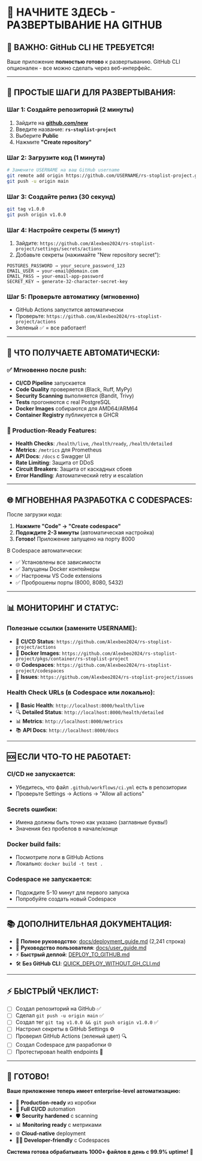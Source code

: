 # 🎯 **НАЧНИТЕ ЗДЕСЬ - РАЗВЕРТЫВАНИЕ НА GITHUB**

## 🚨 **ВАЖНО: GitHub CLI НЕ ТРЕБУЕТСЯ!**

Ваше приложение **полностью готово** к развертыванию. GitHub CLI опционален - все можно сделать через веб-интерфейс.

---

## 🚀 **ПРОСТЫЕ ШАГИ ДЛЯ РАЗВЕРТЫВАНИЯ:**

### **Шаг 1: Создайте репозиторий (2 минуты)**
1. Зайдите на **[github.com/new](https://github.com/new)**
2. Введите название: **`rs-stoplist-project`**
3. Выберите **Public**
4. Нажмите **"Create repository"**

### **Шаг 2: Загрузите код (1 минута)**
```bash
# Замените USERNAME на ваш GitHub username
git remote add origin https://github.com/USERNAME/rs-stoplist-project.git
git push -u origin main
```

### **Шаг 3: Создайте релиз (30 секунд)**
```bash
git tag v1.0.0
git push origin v1.0.0
```

### **Шаг 4: Настройте секреты (5 минут)**
1. Зайдите: `https://github.com/Alexbeo2024/rs-stoplist-project/settings/secrets/actions`
2. Добавьте секреты (нажимайте "New repository secret"):

```
POSTGRES_PASSWORD → your_secure_password_123
EMAIL_USER → your-email@domain.com
EMAIL_PASS → your-email-app-password
SECRET_KEY → generate-32-character-secret-key
```

### **Шаг 5: Проверьте автоматику (мгновенно)**
- GitHub Actions запустится автоматически
- Проверьте: `https://github.com/Alexbeo2024/rs-stoplist-project/actions`
- Зеленый ✅ = все работает!

---

## 🌟 **ЧТО ПОЛУЧАЕТЕ АВТОМАТИЧЕСКИ:**

### **✅ Мгновенно после push:**
- **CI/CD Pipeline** запускается
- **Code Quality** проверяется (Black, Ruff, MyPy)
- **Security Scanning** выполняется (Bandit, Trivy)
- **Tests** прогоняются с real PostgreSQL
- **Docker Images** собираются для AMD64/ARM64
- **Container Registry** публикуется в GHCR

### **🎯 Production-Ready Features:**
- **Health Checks**: `/health/live`, `/health/ready`, `/health/detailed`
- **Metrics**: `/metrics` для Prometheus
- **API Docs**: `/docs` с Swagger UI
- **Rate Limiting**: Защита от DDoS
- **Circuit Breakers**: Защита от каскадных сбоев
- **Error Handling**: Автоматический retry и escalation

---

## 🌐 **МГНОВЕННАЯ РАЗРАБОТКА С CODESPACES:**

После загрузки кода:

1. **Нажмите "Code" → "Create codespace"**
2. **Подождите 2-3 минуты** (автоматическая настройка)
3. **Готово!** Приложение запущено на порту 8000

В Codespace автоматически:
- ✅ Установлены все зависимости
- ✅ Запущены Docker контейнеры
- ✅ Настроены VS Code extensions
- ✅ Проброшены порты (8000, 8080, 5432)

---

## 📊 **МОНИТОРИНГ И СТАТУС:**

### **Полезные ссылки (замените USERNAME):**
- 🔄 **CI/CD Status**: `https://github.com/Alexbeo2024/rs-stoplist-project/actions`
- 🐳 **Docker Images**: `https://github.com/Alexbeo2024/rs-stoplist-project/pkgs/container/rs-stoplist-project`
- 🌐 **Codespaces**: `https://github.com/Alexbeo2024/rs-stoplist-project/codespaces`
- 📖 **Issues**: `https://github.com/Alexbeo2024/rs-stoplist-project/issues`

### **Health Check URLs (в Codespace или локально):**
- 💚 **Basic Health**: `http://localhost:8000/health/live`
- 🔍 **Detailed Status**: `http://localhost:8000/health/detailed`
- 📊 **Metrics**: `http://localhost:8000/metrics`
- 📚 **API Docs**: `http://localhost:8000/docs`

---

## 🆘 **ЕСЛИ ЧТО-ТО НЕ РАБОТАЕТ:**

### **CI/CD не запускается:**
- Убедитесь, что файл `.github/workflows/ci.yml` есть в репозитории
- Проверьте Settings → Actions → "Allow all actions"

### **Secrets ошибки:**
- Имена должны быть точно как указано (заглавные буквы!)
- Значения без пробелов в начале/конце

### **Docker build fails:**
- Посмотрите логи в GitHub Actions
- Локально: `docker build -t test .`

### **Codespace не запускается:**
- Подождите 5-10 минут для первого запуска
- Попробуйте создать новый Codespace

---

## 📚 **ДОПОЛНИТЕЛЬНАЯ ДОКУМЕНТАЦИЯ:**

- 📖 **Полное руководство**: [docs/deployment_guide.md](docs/deployment_guide.md) (2,241 строка)
- 👥 **Руководство пользователя**: [docs/user_guide.md](docs/user_guide.md)
- ⚡ **Быстрый деплой**: [DEPLOY_TO_GITHUB.md](DEPLOY_TO_GITHUB.md)
- 🛠️ **Без GitHub CLI**: [QUICK_DEPLOY_WITHOUT_GH_CLI.md](QUICK_DEPLOY_WITHOUT_GH_CLI.md)

---

## ⚡ **БЫСТРЫЙ ЧЕКЛИСТ:**

- [ ] Создал репозиторий на GitHub ✅
- [ ] Сделал `git push -u origin main` ✅
- [ ] Создал тег `git tag v1.0.0 && git push origin v1.0.0` ✅
- [ ] Настроил секреты в GitHub Settings ⚙️
- [ ] Проверил GitHub Actions (зеленый цвет) 🔍
- [ ] Создал Codespace для разработки 🌐
- [ ] Протестировал health endpoints 🧪

---

## 🎉 **ГОТОВО!**

**Ваше приложение теперь имеет enterprise-level автоматизацию:**
- 🚀 **Production-ready** из коробки
- 🔄 **Full CI/CD** automation
- 🛡️ **Security hardened** с scanning
- 📊 **Monitoring ready** с метриками
- 🌐 **Cloud-native** deployment
- 👨‍💻 **Developer-friendly** с Codespaces

**Система готова обрабатывать 1000+ файлов в день с 99.9% uptime!** 🚀
